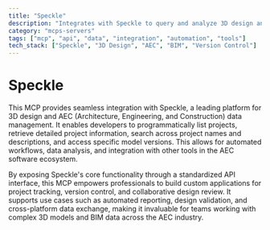 ```yaml
---
title: "Speckle"
description: "Integrates with Speckle to query and analyze 3D design and AEC project data, enabling professionals to manage projects and access model versions."
category: "mcps-servers"
tags: ["mcp", "api", "data", "integration", "automation", "tools"]
tech_stack: ["Speckle", "3D Design", "AEC", "BIM", "Version Control"]
---
```


# Speckle

This MCP provides seamless integration with Speckle, a leading platform for 3D design and AEC (Architecture, Engineering, and Construction) data management. It enables developers to programmatically list projects, retrieve detailed project information, search across project names and descriptions, and access specific model versions. This allows for automated workflows, data analysis, and integration with other tools in the AEC software ecosystem.

By exposing Speckle's core functionality through a standardized API interface, this MCP empowers professionals to build custom applications for project tracking, version control, and collaborative design review. It supports use cases such as automated reporting, design validation, and cross-platform data exchange, making it invaluable for teams working with complex 3D models and BIM data across the AEC industry.
